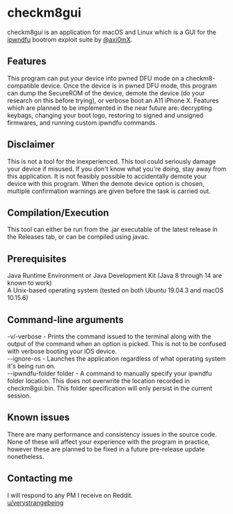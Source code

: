 # checkm8gui

checkm8gui is an application for macOS and Linux which is a GUI for the [ipwndfu](https://github.com/axi0mX/ipwndfu/) bootrom exploit suite by [@axi0mX](https://github.com/axi0mx/).

## Features

This program can put your device into pwned DFU mode on a checkm8-compatible device. Once the device is in pwned DFU mode, this program can dump the SecureROM of the device, demote the device (do your research on this before trying), or verbose boot an A11 iPhone X. Features which are planned to be implemented in the near future are: decrypting keybags, changing your boot logo, restoring to signed and unsigned firmwares, and running custom ipwndfu commands.

## Disclaimer

This is not a tool for the inexperienced. This tool could seriously damage your device if misused. If you don't know what you're doing, stay away from this application. It is not feasibly possible to accidentally demote your device with this program. When the demote device option is chosen, multiple confirmation warnings are given before the task is carried out.

## Compilation/Execution

This tool can either be run from the .jar executable of the latest release in the Releases tab, or can be compiled using javac.

## Prerequisites

Java Runtime Environment or Java Development Kit (Java 8 through 14 are known to work)<br/>
A Unix-based operating system (tested on both Ubuntu 19.04.3 and macOS 10.15.6)

## Command-line arguments

-v/-verbose - Prints the command issued to the terminal along with the output of the command when an option is picked. This is not to be confused with verbose booting your iOS device.<br/>
--ignore-os - Launches the application regardless of what operating system it's being run on.<br/>
--ipwndfu-folder folder - A command to manually specify your ipwndfu folder location. This does not overwrite the location recorded in checkm8gui.bin. This folder specification will only persist in the current session.

## Known issues

There are many performance and consistency issues in the source code. None of these will affect your experience with the program in practice, however these are planned to be fixed in a future pre-release update nonetheless.

## Contacting me

I will respond to any PM I receive on Reddit.<br/>
[u/verystrangebeing](https://reddit.com/user/verystrangebeing/)
